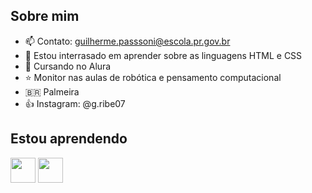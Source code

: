 ## Sobre mim
- 📫 Contato: guilherme.passsoni@escola.pr.gov.br
- 🌱 Estou interrasado em aprender sobre as linguagens HTML e CSS
- 🌴 Cursando no Alura
- ⭐ Monitor nas aulas de robótica e pensamento computacional
- 🇧🇷 Palmeira
- 👍 Instagram: @g.ribe07
<!---
gribe07/gribe07 is a ✨ special ✨ repository because its `README.md` (this file) appears on your GitHub profile.
You can click the Preview link to take a look at your changes.
--->
## Estou aprendendo
<img src="https://cdn.jsdelivr.net/gh/devicons/devicon/icons/html5/html5-original-wordmark.svg" width="40" height="40"/> <img src="https://cdn.jsdelivr.net/gh/devicons/devicon/icons/css3/css3-plain-wordmark.svg" width="40" height="40"/>
